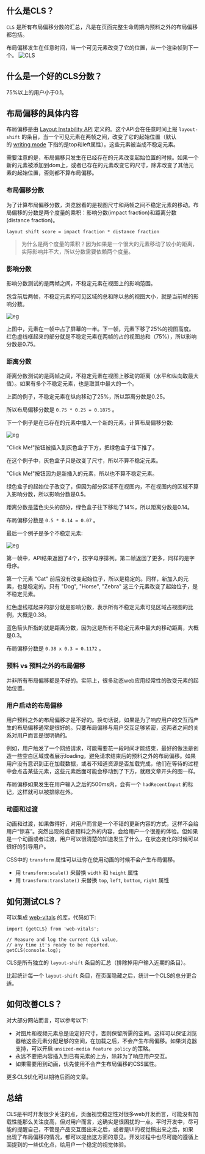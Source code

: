 ## 什么是CLS？

`CLS` 是所有布局偏移分数的汇总，凡是在页面完整生命周期内预料之外的布局偏移都包括。

布局偏移发生在任意时间，当一个可见元素改变了它的位置，从一个渲染帧到下一个。
![CLS](1.jpg)

## 什么是一个好的CLS分数？

75%以上的用户小于0.1。

## 布局偏移的具体内容

布局偏移是由 [Layout Instability API](https://link.zhihu.com/?target=https%3A//github.com/WICG/layout-instability) 定义的。这个API会在任意时间上报 `layout-shift` 的条目，当一个可见元素在两帧之间，改变了它的起始位置（默认的 [writing mode](https://link.zhihu.com/?target=https%3A//developer.mozilla.org/en-US/docs/Web/CSS/writing-mode) 下指的是top和left属性）。这些元素被当成不稳定元素。

需要注意的是，布局偏移只发生在已经存在的元素改变起始位置的时候。如果一个新的元素被添加到dom上，或者已存在的元素改变它的尺寸，除非改变了其他元素的起始位置，否则都不算布局偏移。

### 布局偏移分数

为了计算布局偏移分数，浏览器看的是视图尺寸和两帧之间不稳定元素的移动。布局偏移的分数是两个度量的乘积：影响分数(impact fraction)和距离分数(distance fraction)。

```
layout shift score = impact fraction * distance fraction
```

> 为什么是两个度量的乘积？因为如果是一个很大的元素移动了较小的距离，实际影响并不大，所以分数需要依赖两个度量。

### 影响分数

影响分数测试的是两帧之间，不稳定元素在视图上的影响范围。

包含前后两帧，不稳定元素的可见区域的总和除以总的视图大小，就是当前帧的影响分数。

![eg](2.jpg)

上图中，元素在一帧中占了屏幕的一半。下一帧，元素下移了25%的视图高度。红色虚线框起来的部分就是不稳定元素在两帧的占的视图总和（75%），所以影响分数是0.75。

### 距离分数

距离分数测试的是两帧之间，不稳定元素在视图上移动的距离（水平和纵向取最大值）。如果有多个不稳定元素，也是取其中最大的一个。

上面的例子，不稳定元素在纵向移动了25%，所以距离分数是0.25。

所以布局偏移分数是 `0.75 * 0.25 = 0.1875` 。

下一个例子是在已存在的元素中插入一个新的元素，计算布局偏移分数:

![eg](3.jpg)

"Click Me!"按钮被插入到灰色盒子下方，把绿色盒子往下推了。  

在这个例子中，灰色盒子只是改变了尺寸，所以不算不稳定元素。

"Click Me!"按钮因为是新插入的元素，所以也不算不稳定元素。

绿色盒子的起始位子改变了，但因为部分区域不在视图内，不在视图内的区域不算入影响分数，所以影响分数是0.5。

距离分数是蓝色尖头的部分，绿色盒子往下移动了14%，所以距离分数是0.14。

布局偏移分数是 `0.5 * 0.14 = 0.07` 。

最后一个例子是多个不稳定元素:

![eg](4.jpg)

第一帧中，API结果返回了4个，按字母序排列。第二帧返回了更多，同样的是字母序。

第一个元素 "Cat" 前后没有改变起始位子，所以是稳定的。同样，新加入的元素，也是稳定的。只有 "Dog", "Horse", "Zebra" 这三个元素改变了起始位子，是不稳定元素。

红色虚线框起来的部分就是影响分数，表示所有不稳定元素可见区域占视图的比例，大概是0.38。

蓝色箭头所指的就是距离分数，因为这是所有不稳定元素中最大的移动距离，大概是0.3。

布局偏移分数是 `0.38 x 0.3 = 0.1172` 。

### 预料 vs 预料之外的布局偏移

并非所有布局偏移都是不好的。实际上，很多动态web应用经常性的改变元素的起始位置。

### 用户启动的布局偏移

用户预料之外的布局偏移才是不好的。换句话说，如果是为了响应用户的交互而产生的布局偏移通常是很好的。只要布局偏移与用户交互足够紧密，这两者之间的关系对用户而言是很明确的。

例如，用户触发了一个网络请求，可能需要花一段时间才能结束，最好的做法是创造一些空白区域或者展示loading，避免请求结束后的预料之外的布局偏移。如果用户没有意识到正在加载数据，或者不知道资源是否加载完成，他们在等待的过程中会点击某些元素，这些元素后面可能会移动到了下方，就跟文章开头的图一样。

布局偏移如果发生在用户输入之后的500ms内，会有一个 `hadRecentInput` 的标记，这样就可以被排除在外。

### 动画和过渡

动画和过渡，如果做得好，对用户而言是一个不错的更新内容的方式，这样不会给用户“惊喜”。突然出现的或者预料之外的内容，会给用户一个很差的体验。但如果是一个动画或者过渡，用户可以很清楚的知道发生了什么，在状态变化的时候可以很好的引导用户。

CSS中的 `transform` 属性可以让你在使用动画的时候不会产生布局偏移。

- 用 `transform:scale()` 来替换 `width` 和 `height` 属性
- 用 `transform:translate()` 来替换 `top`, `left`, `bottom`, `right` 属性

## 如何测试CLS？

可以集成 [web-vitals](https://link.zhihu.com/?target=https%3A//github.com/GoogleChrome/web-vitals) 的库，代码如下:

```
import {getCLS} from 'web-vitals';

// Measure and log the current CLS value,
// any time it's ready to be reported.
getCLS(console.log);
```

CLS是所有独立的 `layout-shift` 条目的汇总（排除掉用户输入近期的条目）。

比起统计每一个 `layout-shift` 条目，在页面隐藏之后，统计一个CLS的总分更合适。

## 如何改善CLS？

对大部分网站而言，可以参考以下:

- 对图片和视频元素总是设定好尺寸，否则保留所需的空间。这样可以保证浏览器给这些元素分配足够的空间，在加载之后，不会产生布局偏移。如果浏览器支持，可以开启 `unsized-media feature policy` 的策略。
- 永远不要把内容插入到已有元素的上方，除非为了响应用户交互。
- 如果需要用到动画，优先使用不会产生布局偏移的CSS属性。

更多CLS优化可以期待后面的文章。

## 总结

CLS是平时开发很少关注的点，页面视觉稳定性对很多web开发而言，可能没有加载性能那么关注度高，但对用户而言，这确实是很困扰的一点。平时开发中，尽可能的提醒自己，不管是产品交互图出来之后，或者是UI的视觉稿出来之后，如果出现了布局偏移的情况，都可以提出这方面的意见。开发过程中也尽可能的遵循上面提到的一些优化点，给用户一个稳定的视觉体验。